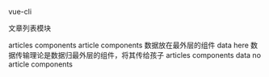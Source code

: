 vue-cli

文章列表模块

articles components
article components
数据放在最外层的组件
data here 数据传输理论是数据归最外层的组件，将其传给孩子
articles components
data no
article components
